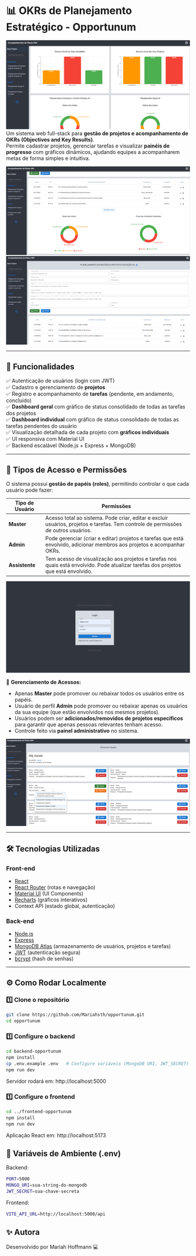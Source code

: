 # 📊 OKRs de Planejamento Estratégico - Opportunum

![preview site - home](home-1.PNG)
Um sistema web full-stack para **gestão de projetos e acompanhamento de OKRs (Objectives and Key Results)**.  
Permite cadastrar projetos, gerenciar tarefas e visualizar **painéis de progresso** com gráficos dinâmicos, ajudando equipes a acompanharem metas de forma simples e intuitiva.

![preview site - indicadores](./frontend-opportunum/public/opportunum.PNG)
![preview site - planilha](project.PNG)

---

## 🚀 Funcionalidades

✅ Autenticação de usuários (login com JWT)  
✅ Cadastro e gerenciamento de **projetos**  
✅ Registro e acompanhamento de **tarefas** (pendente, em andamento, concluído)  
✅ **Dashboard geral** com gráfico de status consolidado de todas as tarefas dos projetos  
✅ **Dashboard individual** com gráfico de status consolidado de todas as tarefas pendentes do usuário  
✅ Visualização detalhada de cada projeto com **gráficos individuais**  
✅ UI responsiva com Material UI  
✅ Backend escalável (Node.js + Express + MongoDB)  

---
## 👥 Tipos de Acesso e Permissões

O sistema possui **gestão de papéis (roles)**, permitindo controlar o que cada usuário pode fazer:

| Tipo de Usuário | Permissões |
|----------------|-----------|
| **Master**     | Acesso total ao sistema. Pode criar, editar e excluir usuários, projetos e tarefas. Tem controle de permissões de outros usuários. |
| **Admin**      | Pode gerenciar (criar e editar) projetos e tarefas que está envolvido, adicionar membros aos projetos e acompanhar OKRs. |
| **Assistente** | Tem acesso de visualização aos projetos e tarefas nos quais está envolvido. Pode atualizar tarefas dos projetos que está envolvido. |

![Login preview](login.PNG)

🔐 **Gerenciamento de Acessos:**  
- Apenas **Master** pode promover ou rebaixar todos os usuários entre os papéis.  
- Usuário de perfil **Admin** pode promover ou rebaixar apenas os usuários da sua equipe (que estão envolvidos nos mesmos projetos).  
- Usuários podem ser **adicionados/removidos de projetos específicos** para garantir que apenas pessoas relevantes tenham acesso.  
- Controle feito via **painel administrativo** no sistema.

![Painel de gerenciamento de times](manageTeams.PNG)

---
## 🛠️ Tecnologias Utilizadas

### **Front-end**
- [React](https://react.dev/)
- [React Router](https://reactrouter.com/) (rotas e navegação)
- [Material UI](https://mui.com/) (UI Components)
- [Recharts](https://recharts.org/) (gráficos interativos)
- Context API (estado global, autenticação)

### **Back-end**
- [Node.js](https://nodejs.org/)
- [Express](https://expressjs.com/)
- [MongoDB Atlas](https://www.mongodb.com/atlas/database) (armazenamento de usuários, projetos e tarefas)
- [JWT](https://jwt.io/) (autenticação segura)
- [bcrypt](https://www.npmjs.com/package/bcrypt) (hash de senhas)

---

## ⚙️ Como Rodar Localmente

### 1️⃣ Clone o repositório
```bash
git clone https://github.com/Mariahsth/opportunum.git
cd opportunum
````
### 1️⃣ Configure o backend
```bash
cd backend-opportunum
npm install
cp .env.example .env   # Configure variáveis (MongoDB URI, JWT_SECRET)
npm run dev
```
Servidor rodará em: http://localhost:5000
### 1️⃣ Configure o frontend
```bash
cd ../frontend-opportunum
npm install
npm run dev
```
Aplicação React em: http://localhost:5173

## 🔑 Variáveis de Ambiente (.env)
Backend:
```bash
PORT=5000
MONGO_URI=sua-string-do-mongodb
JWT_SECRET=sua-chave-secreta
```
Frontend:
```bash
VITE_API_URL=http://localhost:5000/api
```

## ✨ Autora

Desenvolvido por Mariah Hoffmann 💻

